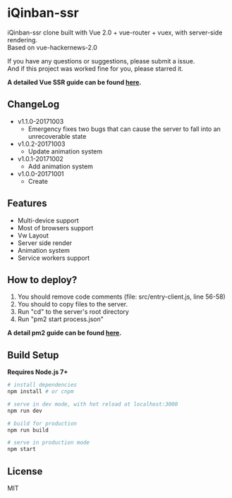 # iQinban-ssr

iQinban-ssr clone built with Vue 2.0 + vue-router + vuex, with server-side rendering.<br>
Based on vue-hackernews-2.0<br>

If you have any questions or suggestions, please submit a issue.<br>
And if this project was worked fine for you, please starred it.<br>

**A detailed Vue SSR guide can be found [here](https://ssr.vuejs.org).**

## ChangeLog
- v1.1.0-20171003
  - Emergency fixes two bugs that can cause the server to fall into an unrecoverable state
- v1.0.2-20171003
  - Update animation system
- v1.0.1-20171002
  - Add animation system
- v1.0.0-20171001
  - Create

## Features
- Multi-device support
- Most of browsers support
- Vw Layout
- Server side render
- Animation system
- Service workers support

## How to deploy?
1. You should remove code comments (file: src/entry-client.js, line 56-58)
1. You should to copy files to the server.<br>
2. Run "cd" to the server's root directory
3. Run "pm2 start process.json"

**A detail pm2 guide can be found [here](http://pm2.keymetrics.io/docs/usage/quick-start/).**

## Build Setup

**Requires Node.js 7+**

``` bash
# install dependencies
npm install # or cnpm

# serve in dev mode, with hot reload at localhost:3000
npm run dev

# build for production
npm run build

# serve in production mode
npm start
```

## License

MIT
